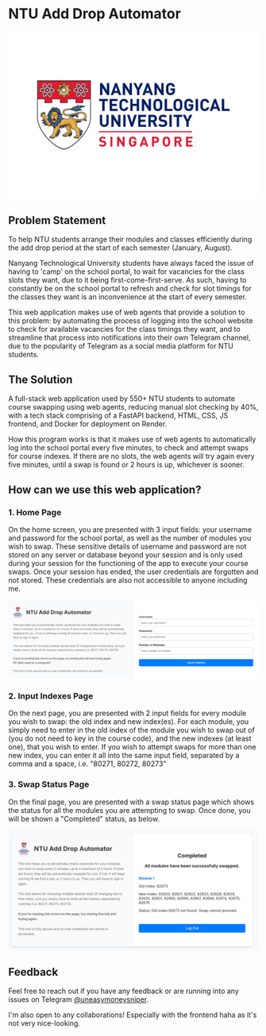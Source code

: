 # NTU Add Drop Automator

![NTU Logo](static/Nanyang_Technological_University-Logo.png)

## Problem Statement
To help NTU students arrange their modules and classes efficiently during the add drop period at the start of each semester (January, August).

Nanyang Technological University students have always faced the issue of having to 'camp' on the school portal, to wait for vacancies for the class slots they want, due to it being first-come-first-serve. As such, having to constantly be on the school portal to refresh and check for slot timings for the classes they want is an inconvenience at the start of every semester.

This web application makes use of web agents that provide a solution to this problem: by automating the process of logging into the school website to check for available vacancies for the class timings they want, and to streamline that process into notifications into their own Telegram channel, due to the popularity of Telegram as a social media platform for NTU students.

## The Solution
A full-stack web application used by 550+ NTU students to automate course swapping using web agents, reducing manual slot checking by 40%, with a tech stack comprising of a FastAPI backend, HTML, CSS, JS frontend, and Docker for deployment on Render.

How this program works is that it makes use of web agents to automatically log into the school portal every five minutes, to check and attempt swaps for course indexes. If there are no slots, the web agents will try again every five minutes, until a swap is found or 2 hours is up, whichever is sooner.

## How can we use this web application?

### 1. Home Page
On the home screen, you are presented with 3 input fields: your username and password for the school portal, as well as the number of modules you wish to swap. These sensitive details of username and password are not stored on any server or database beyond your session and is only used during your session for the functioning of the app to execute your course swaps. Once your session has ended, the user credentials are forgotten and not stored. These credentials are also not accessible to anyone including me.

![Index Page](static/NTU-Add-Drop-Automator-Index.jpg)

### 2. Input Indexes Page
On the next page, you are presented with 2 input fields for every module you wish to swap: the old index and new index(es). For each module, you simply need to enter in the old index of the module you wish to swap out of (you do not need to key in the course code), and the new indexes (at least one), that you wish to enter. If you wish to attempt swaps for more than one new index, you can enter it all into the same input field, separated by a comma and a space, i.e. "80271, 80272, 80273"

### 3. Swap Status Page
On the final page, you are presented with a swap status page which shows the status for all the modules you are attempting to swap. Once done, you will be shown a "Completed" status, as below.

![Swap Status Page](static/NTU-Add-Drop-Automator-Swap-Complete.jpg)

## Feedback
Feel free to reach out if you have any feedback or are running into any issues on Telegram [@uneasymoneysniper](t.me/uneasymoneysniper).

I'm also open to any collaborations! Especially with the frontend haha as it's not very nice-looking.